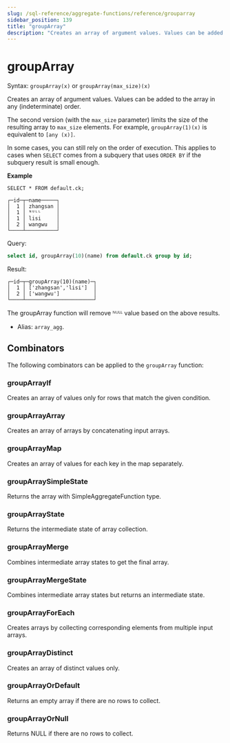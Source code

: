 ```yaml
---
slug: /sql-reference/aggregate-functions/reference/grouparray
sidebar_position: 139
title: "groupArray"
description: "Creates an array of argument values. Values can be added to the array in any (indeterminate) order."
---
```


# groupArray

Syntax: `groupArray(x)` or `groupArray(max_size)(x)`

Creates an array of argument values.
Values can be added to the array in any (indeterminate) order.

The second version (with the `max_size` parameter) limits the size of the resulting array to `max_size` elements. For example, `groupArray(1)(x)` is equivalent to `[any (x)]`.

In some cases, you can still rely on the order of execution. This applies to cases when `SELECT` comes from a subquery that uses `ORDER BY` if the subquery result is small enough.

**Example**

``` text
SELECT * FROM default.ck;

┌─id─┬─name─────┐
│  1 │ zhangsan │
│  1 │ ᴺᵁᴸᴸ     │
│  1 │ lisi     │
│  2 │ wangwu   │
└────┴──────────┘

```

Query:

``` sql
select id, groupArray(10)(name) from default.ck group by id;
```

Result:

``` text
┌─id─┬─groupArray(10)(name)─┐
│  1 │ ['zhangsan','lisi']  │
│  2 │ ['wangwu']           │
└────┴──────────────────────┘
```

The groupArray function will remove ᴺᵁᴸᴸ value based on the above results.

- Alias: `array_agg`.

## Combinators

The following combinators can be applied to the `groupArray` function:

### groupArrayIf
Creates an array of values only for rows that match the given condition.

### groupArrayArray
Creates an array of arrays by concatenating input arrays.

### groupArrayMap
Creates an array of values for each key in the map separately.

### groupArraySimpleState
Returns the array with SimpleAggregateFunction type.

### groupArrayState
Returns the intermediate state of array collection.

### groupArrayMerge
Combines intermediate array states to get the final array.

### groupArrayMergeState
Combines intermediate array states but returns an intermediate state.

### groupArrayForEach
Creates arrays by collecting corresponding elements from multiple input arrays.

### groupArrayDistinct
Creates an array of distinct values only.

### groupArrayOrDefault
Returns an empty array if there are no rows to collect.

### groupArrayOrNull
Returns NULL if there are no rows to collect.
